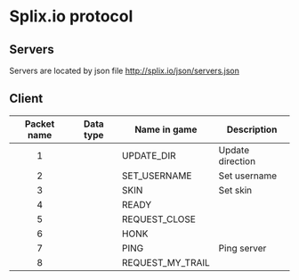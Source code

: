 # Splix.io protocol

## Servers
Servers are located by json file http://splix.io/json/servers.json

## Client

| Packet name | Data type | Name in game     | Description
|:-----------:|-----------|----------------- | ------------
| 1           |           | UPDATE_DIR       | Update direction
| 2           |           | SET_USERNAME     | Set username
| 3           |           | SKIN             | Set skin
| 4           |           | READY            |
| 5           |           | REQUEST_CLOSE    |
| 6           |           | HONK             |
| 7           |           | PING             | Ping server
| 8           |           | REQUEST_MY_TRAIL |
